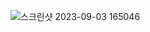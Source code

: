 ![스크린샷 2023-09-03 165046](https://github.com/Wonjin-david/Wonjin_2023_2_project/assets/126576242/e689dab9-7301-4b82-8774-579eeac80f8d)
